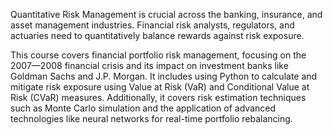 
Quantitative Risk Management is crucial across the banking, insurance, and asset management industries. Financial risk analysts, regulators, and actuaries need to quantitatively balance rewards against risk exposure.

This course covers financial portfolio risk management, focusing on the 2007—2008 financial crisis and its impact on investment banks like Goldman Sachs and J.P. Morgan. It includes using Python to calculate and mitigate risk exposure using Value at Risk (VaR) and Conditional Value at Risk (CVaR) measures. Additionally, it covers risk estimation techniques such as Monte Carlo simulation and the application of advanced technologies like neural networks for real-time portfolio rebalancing.
